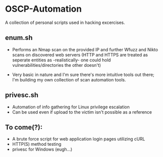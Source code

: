 # OSCP-Automation
A collection of personal scripts used in hacking excercises.

## enum.sh
* Performs an Nmap scan on the provided IP and further Wfuzz and Nikto scans on discovered web servers (HTTP and HTTPS are treated as seperate entities as -realistically- one could hold vulnerabilities/directories the other doesn't)

* Very basic in nature and I'm sure there's more intuitive tools out there; I'm building my own collection of scan automation tools.

## privesc.sh
* Automation of info gathering for Linux privilege escalation
* Can be used even if upload to the victim isn't possible as a reference

## To come(?):
* A brute force script for web application login pages utilizing cURL
* HTTP(S) method testing
* privesc for Windows (eugh...)
